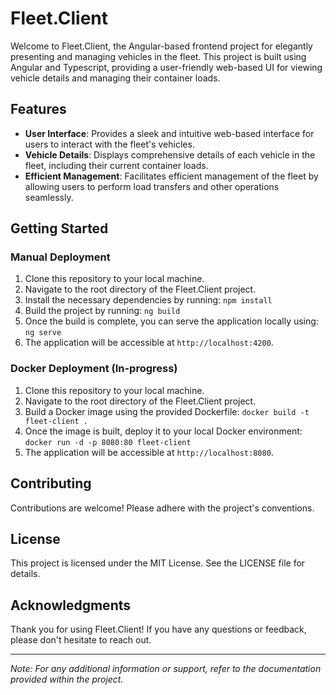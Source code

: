 # Fleet.Client

Welcome to Fleet.Client, the Angular-based frontend project for elegantly presenting and managing vehicles in the fleet. This project is built using Angular and Typescript, providing a user-friendly web-based UI for viewing vehicle details and managing their container loads.

## Features

- **User Interface**: Provides a sleek and intuitive web-based interface for users to interact with the fleet's vehicles.
- **Vehicle Details**: Displays comprehensive details of each vehicle in the fleet, including their current container loads.
- **Efficient Management**: Facilitates efficient management of the fleet by allowing users to perform load transfers and other operations seamlessly.

## Getting Started

### Manual Deployment

1. Clone this repository to your local machine.
2. Navigate to the root directory of the Fleet.Client project.
3. Install the necessary dependencies by running: `npm install`
4. Build the project by running: `ng build`
5. Once the build is complete, you can serve the application locally using: `ng serve`
6. The application will be accessible at `http://localhost:4200`.

### Docker Deployment (In-progress)

1. Clone this repository to your local machine.
2. Navigate to the root directory of the Fleet.Client project.
3. Build a Docker image using the provided Dockerfile: `docker build -t fleet-client .`
4. Once the image is built, deploy it to your local Docker environment: `docker run -d -p 8080:80 fleet-client`
5. The application will be accessible at `http://localhost:8080`.

## Contributing

Contributions are welcome! Please adhere with the project's conventions.

## License

This project is licensed under the MIT License. See the LICENSE file for details.

## Acknowledgments

Thank you for using Fleet.Client! If you have any questions or feedback, please don't hesitate to reach out.

---

*Note: For any additional information or support, refer to the documentation provided within the project.*

